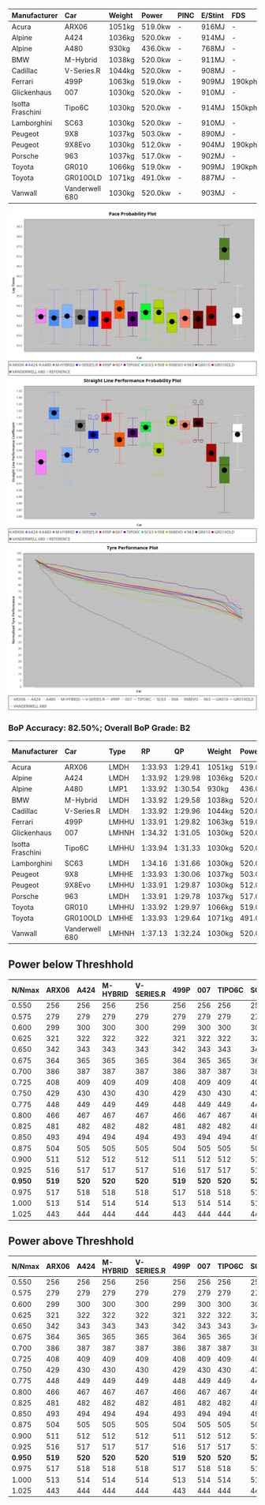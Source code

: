 | Manufacturer     | Car            | Weight | Power   | PINC    | E/Stint | FDS     |
|:-|:-|:-|:-|:-|:-|:-|
| Acura            | ARX06          | 1051kg | 519.0kw |    -    | 916MJ   |    -    |
| Alpine           | A424           | 1036kg | 520.0kw |    -    | 914MJ   |    -    |
| Alpine           | A480           | 930kg  | 436.0kw |    -    | 768MJ   |    -    |
| BMW              | M-Hybrid       | 1038kg | 520.0kw |    -    | 911MJ   |    -    |
| Cadillac         | V-Series.R     | 1044kg | 520.0kw |    -    | 908MJ   |    -    |
| Ferrari          | 499P           | 1063kg | 519.0kw |    -    | 909MJ   | 190kph  |
| Glickenhaus      | 007            | 1030kg | 520.0kw |    -    | 910MJ   |    -    |
| Isotta Fraschini | Tipo6C         | 1030kg | 520.0kw |    -    | 914MJ   | 150kph  |
| Lamborghini      | SC63           | 1030kg | 520.0kw |    -    | 910MJ   |    -    |
| Peugeot          | 9X8            | 1037kg | 503.0kw |    -    | 890MJ   |    -    |
| Peugeot          | 9X8Evo         | 1030kg | 512.0kw |    -    | 904MJ   | 190kph  |
| Porsche          | 963            | 1037kg | 517.0kw |    -    | 902MJ   |    -    |
| Toyota           | GR010          | 1066kg | 519.0kw |    -    | 909MJ   | 190kph  |
| Toyota           | GR010OLD       | 1071kg | 491.0kw |    -    | 887MJ   |    -    |
| Vanwall          | Vanderwell 680 | 1030kg | 520.0kw |    -    | 903MJ   |    -    |

![PACECHART](./IMG/AUTO.png)
![STRAIGHTLINEPERFORMANCECHART](./IMG/AUTO_sp.png)
![TYREPERFORMANCECHART](./IMG/AUTO_tw.png)

### BoP Accuracy: 82.50%; Overall BoP Grade: B2
| Manufacturer     | Car            | Type  | RP      | QP      | Weight | Power¹  | Threshhold | PINC    | Power²   | E/Stint | AVG Vmax  | FDS     | RDLC | L/Stint | BOP-Grade | Model Accuracy | Model Points | Match%  | SimDiff |
|:-|:-|:-|:-|:-|:-|:-|:-|:-|:-|:-|:-|:-|:-|:-|:-|:-|:-|:-|:-|
| Acura            | ARX06          | LMDH  | 1:33.93 | 1:29.41 | 1051kg | 519.0kw | 0.0kph     |    -    | 519.00kw |  916MJ  | 303.51kph |    -    | 1.02 | 37      | +D1       | 100.00%        | 995          | 68.73%  | #       |
| Alpine           | A424           | LMDH  | 1:33.92 | 1:29.98 | 1036kg | 520.0kw | 0.0kph     |    -    | 520.00kw |  914MJ  | 316.15kph |    -    | 1.02 | 36      | -A2       | 86.43%         | 618          | 93.01%  | ±0.05s  |
| Alpine           | A480           | LMP1  | 1:33.92 | 1:30.54 |  930kg | 436.0kw | 0.0kph     |    -    | 436.00kw |  768MJ  | 304.06kph |    -    | 1.00 | 34      | ~A1       | 68.63%         | 967          | 100.00% | #       |
| BMW              | M-Hybrid       | LMDH  | 1:33.92 | 1:29.58 | 1038kg | 520.0kw | 0.0kph     |    -    | 520.00kw |  911MJ  | 313.03kph |    -    | 1.02 | 37      | -B1       | 93.77%         | 1672         | 88.25%  | ±0.16s  |
| Cadillac         | V-Series.R     | LMDH  | 1:33.92 | 1:29.96 | 1044kg | 520.0kw | 0.0kph     |    -    | 520.00kw |  908MJ  | 309.30kph |    -    | 1.02 | 37      | ~A1       | 83.12%         | 1921         | 95.04%  | ±0.38s  |
| Ferrari          | 499P           | LMHHU | 1:33.91 | 1:29.82 | 1063kg | 519.0kw | 0.0kph     |    -    | 519.00kw |  909MJ  | 313.18kph | 190kph  | 1.02 | 37      | ~A1       | 69.49%         | 1950         | 100.00% | ±0.40s  |
| Glickenhaus      | 007            | LMHNH | 1:34.32 | 1:31.05 | 1030kg | 520.0kw | 0.0kph     |    -    | 520.00kw |  910MJ  | 310.11kph |    -    | 0.96 | 36      | ~A1       | 89.50%         | 1518         | 100.00% | #       |
| Isotta Fraschini | Tipo6C         | LMHHU | 1:33.94 | 1:31.33 | 1030kg | 520.0kw | 0.0kph     |    -    | 520.00kw |  914MJ  | 311.81kph | 150kph  | 1.08 | 37      | +C2       | 73.56%         | 64           | 73.15%  | ±0.21s  |
| Lamborghini      | SC63           | LMDH  | 1:34.16 | 1:31.66 | 1030kg | 520.0kw | 0.0kph     |    -    | 520.00kw |  910MJ  | 312.88kph |    -    | 1.05 | 36      | +A2       | 95.82%         | 459          | 93.85%  | ±0.13s  |
| Peugeot          | 9X8            | LMHHE | 1:33.93 | 1:30.06 | 1037kg | 503.0kw | 0.0kph     |    -    | 503.00kw |  890MJ  | 304.64kph |    -    | 1.02 | 37      | -A2       | 88.75%         | 2383         | 92.68%  | #       |
| Peugeot          | 9X8Evo         | LMHHU | 1:33.91 | 1:29.87 | 1030kg | 512.0kw | 0.0kph     |    -    | 512.00kw |  904MJ  | 313.53kph | 190kph  | 1.02 | 37      | ~A1       | 66.97%         | 221          | 100.00% | ±0.46s  |
| Porsche          | 963            | LMDH  | 1:33.91 | 1:29.78 | 1037kg | 517.0kw | 0.0kph     |    -    | 517.00kw |  902MJ  | 312.45kph |    -    | 1.02 | 37      | ~A1       | 81.02%         | 5243         | 96.16%  | ±0.37s  |
| Toyota           | GR010          | LMHHU | 1:33.92 | 1:29.97 | 1066kg | 519.0kw | 0.0kph     |    -    | 519.00kw |  909MJ  | 311.57kph | 190kph  | 1.02 | 37      | ~A1       | 73.70%         | 2701         | 100.00% | ±0.23s  |
| Toyota           | GR010OLD       | LMHHE | 1:33.93 | 1:29.64 | 1071kg | 491.0kw | 0.0kph     |    -    | 491.00kw |  887MJ  | 301.52kph |    -    | 1.02 | 37      | -B1       | 99.03%         | 1536         | 87.97%  | #       |
| Vanwall          | Vanderwell 680 | LMHNH | 1:37.13 | 1:32.24 | 1030kg | 520.0kw | 0.0kph     |    -    | 520.00kw |  903MJ  | 302.71kph |    -    | 1.01 | 36      | +Ω2       | 97.01%         | 649          | -51.32% | #       |

## Power below Threshhold
| N/Nmax    | ARX06   | A424    | M-HYBRID | V-SERIES.R | 499P    | 007     | TIPO6C  | SC63    | 9X8     | 9X8EVO  | 963     | GR010   | GR010OLD | VANDERWELL 680 | ​     | RPM      | A480    |
|:-|:-|:-|:-|:-|:-|:-|:-|:-|:-|:-|:-|:-|:-|:-|:-|:-|:-|
|  0.550    |  256    |  256    |  256     |  256       |  256    |  256    |  256    |  256    |  248    |  252    |  255    |  256    |  242     |  256           |  ​    |   --     |   -     |
|  0.575    |  279    |  279    |  279     |  279       |  279    |  279    |  279    |  279    |  271    |  275    |  278    |  279    |  264     |  279           |  ​    |   --     |   -     |
|  0.600    |  299    |  300    |  300     |  300       |  299    |  300    |  300    |  300    |  291    |  296    |  298    |  299    |  284     |  300           |  ​    |   --     |   -     |
|  0.625    |  321    |  322    |  322     |  322       |  321    |  322    |  322    |  322    |  311    |  317    |  320    |  321    |  304     |  322           |  ​    |   --     |   -     |
|  0.650    |  342    |  343    |  343     |  343       |  342    |  343    |  343    |  343    |  332    |  338    |  341    |  342    |  324     |  343           |  ​    |   --     |   -     |
|  0.675    |  364    |  365    |  365     |  365       |  364    |  365    |  365    |  365    |  353    |  359    |  363    |  364    |  345     |  365           |  ​    |   --     |   -     |
|  0.700    |  386    |  387    |  387     |  387       |  386    |  387    |  387    |  387    |  374    |  381    |  385    |  386    |  366     |  387           |  ​    |   --     |   -     |
|  0.725    |  408    |  409    |  409     |  409       |  408    |  409    |  409    |  409    |  395    |  403    |  407    |  408    |  386     |  409           |  ​    |   --     |   -     |
|  0.750    |  429    |  430    |  430     |  430       |  429    |  430    |  430    |  430    |  416    |  423    |  427    |  429    |  406     |  430           |  ​    |   --     |   -     |
|  0.775    |  448    |  449    |  449     |  449       |  448    |  449    |  449    |  449    |  435    |  442    |  446    |  448    |  424     |  449           |  ​    |  5000    |  256    |
|  0.800    |  466    |  467    |  467     |  467       |  466    |  467    |  467    |  467    |  452    |  460    |  464    |  466    |  441     |  467           |  ​    |  5500    |  302    |
|  0.825    |  481    |  482    |  482     |  482       |  481    |  482    |  482    |  482    |  467    |  475    |  479    |  481    |  455     |  482           |  ​    |  6000    |  338    |
|  0.850    |  493    |  494    |  494     |  494       |  493    |  494    |  494    |  494    |  478    |  486    |  491    |  493    |  466     |  494           |  ​    |  6500    |  382    |
|  0.875    |  504    |  505    |  505     |  505       |  504    |  505    |  505    |  505    |  488    |  497    |  502    |  504    |  476     |  505           |  ​    |  7000    |  426    |
|  0.900    |  511    |  512    |  512     |  512       |  511    |  512    |  512    |  512    |  495    |  504    |  509    |  511    |  483     |  512           |  ​    |  7500    |  437    |
|  0.925    |  516    |  517    |  517     |  517       |  516    |  517    |  517    |  517    |  500    |  509    |  514    |  516    |  488     |  517           |  ​    |  8000    |  433    |
| **0.950** | **519** | **520** | **520**  | **520**    | **519** | **520** | **520** | **520** | **503** | **512** | **517** | **519** | **491**  | **520**        | **​** | **8500** | **436** |
|  0.975    |  517    |  518    |  518     |  518       |  517    |  518    |  518    |  518    |  501    |  510    |  515    |  517    |  489     |  518           |  ​    |  9000    |  218    |
|  1.000    |  513    |  514    |  514     |  514       |  513    |  514    |  514    |  514    |  498    |  506    |  511    |  513    |  486     |  514           |  ​    |   --     |   -     |
|  1.025    |  443    |  444    |  444     |  444       |  443    |  444    |  444    |  444    |  430    |  437    |  441    |  443    |  419     |  444           |  ​    |   --     |   -     |

## Power above Threshhold
| N/Nmax    | ARX06   | A424    | M-HYBRID | V-SERIES.R | 499P    | 007     | TIPO6C  | SC63    | 9X8     | 9X8EVO  | 963     | GR010   | GR010OLD | VANDERWELL 680 | ​     | RPM      | A480    |
|:-|:-|:-|:-|:-|:-|:-|:-|:-|:-|:-|:-|:-|:-|:-|:-|:-|:-|
|  0.550    |  256    |  256    |  256     |  256       |  256    |  256    |  256    |  256    |  248    |  252    |  255    |  256    |  242     |  256           |  ​    |   --     |   -     |
|  0.575    |  279    |  279    |  279     |  279       |  279    |  279    |  279    |  279    |  271    |  275    |  278    |  279    |  264     |  279           |  ​    |   --     |   -     |
|  0.600    |  299    |  300    |  300     |  300       |  299    |  300    |  300    |  300    |  291    |  296    |  298    |  299    |  284     |  300           |  ​    |   --     |   -     |
|  0.625    |  321    |  322    |  322     |  322       |  321    |  322    |  322    |  322    |  311    |  317    |  320    |  321    |  304     |  322           |  ​    |   --     |   -     |
|  0.650    |  342    |  343    |  343     |  343       |  342    |  343    |  343    |  343    |  332    |  338    |  341    |  342    |  324     |  343           |  ​    |   --     |   -     |
|  0.675    |  364    |  365    |  365     |  365       |  364    |  365    |  365    |  365    |  353    |  359    |  363    |  364    |  345     |  365           |  ​    |   --     |   -     |
|  0.700    |  386    |  387    |  387     |  387       |  386    |  387    |  387    |  387    |  374    |  381    |  385    |  386    |  366     |  387           |  ​    |   --     |   -     |
|  0.725    |  408    |  409    |  409     |  409       |  408    |  409    |  409    |  409    |  395    |  403    |  407    |  408    |  386     |  409           |  ​    |   --     |   -     |
|  0.750    |  429    |  430    |  430     |  430       |  429    |  430    |  430    |  430    |  416    |  423    |  427    |  429    |  406     |  430           |  ​    |   --     |   -     |
|  0.775    |  448    |  449    |  449     |  449       |  448    |  449    |  449    |  449    |  435    |  442    |  446    |  448    |  424     |  449           |  ​    |  5000    |  256    |
|  0.800    |  466    |  467    |  467     |  467       |  466    |  467    |  467    |  467    |  452    |  460    |  464    |  466    |  441     |  467           |  ​    |  5500    |  302    |
|  0.825    |  481    |  482    |  482     |  482       |  481    |  482    |  482    |  482    |  467    |  475    |  479    |  481    |  455     |  482           |  ​    |  6000    |  338    |
|  0.850    |  493    |  494    |  494     |  494       |  493    |  494    |  494    |  494    |  478    |  486    |  491    |  493    |  466     |  494           |  ​    |  6500    |  382    |
|  0.875    |  504    |  505    |  505     |  505       |  504    |  505    |  505    |  505    |  488    |  497    |  502    |  504    |  476     |  505           |  ​    |  7000    |  426    |
|  0.900    |  511    |  512    |  512     |  512       |  511    |  512    |  512    |  512    |  495    |  504    |  509    |  511    |  483     |  512           |  ​    |  7500    |  437    |
|  0.925    |  516    |  517    |  517     |  517       |  516    |  517    |  517    |  517    |  500    |  509    |  514    |  516    |  488     |  517           |  ​    |  8000    |  433    |
| **0.950** | **519** | **520** | **520**  | **520**    | **519** | **520** | **520** | **520** | **503** | **512** | **517** | **519** | **491**  | **520**        | **​** | **8500** | **436** |
|  0.975    |  517    |  518    |  518     |  518       |  517    |  518    |  518    |  518    |  501    |  510    |  515    |  517    |  489     |  518           |  ​    |  9000    |  218    |
|  1.000    |  513    |  514    |  514     |  514       |  513    |  514    |  514    |  514    |  498    |  506    |  511    |  513    |  486     |  514           |  ​    |   --     |   -     |
|  1.025    |  443    |  444    |  444     |  444       |  443    |  444    |  444    |  444    |  430    |  437    |  441    |  443    |  419     |  444           |  ​    |   --     |   -     |
